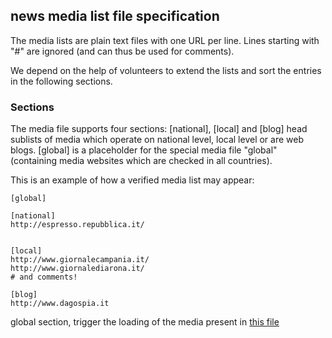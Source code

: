 ## news media list file specification

The media lists are plain text files with one URL per line. Lines starting with "#" are ignored (and can thus be used for comments).

We depend on the help of volunteers to extend the lists and sort the entries in the following sections.

### Sections

The media file supports four sections: [national], [local] and [blog] head sublists of media which operate on national level, local level or are web blogs. [global] is a placeholder for the special 
media file "global" (containing media websites which are checked in all countries).

This is an example of how a verified media list may appear:

    [global]

    [national]
    http://espresso.repubblica.it/


    [local]
    http://www.giornalecampania.it/
    http://www.giornalediarona.it/
    # and comments!

    [blog]
    http://www.dagospia.it

global section, trigger the loading of the media present in [this file](https://github.com/vecna/trackmap/blob/master/special_media/global)

